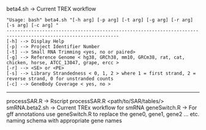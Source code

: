 beta4.sh -> Current TREX workflow 

	"Usage: bash" beta4.sh "[-h arg] [-p arg] [-t arg] [-g arg] [-r arg] [-s arg] [-c arg] "
	---------------------------------------------------------------------------------------------------------------
	[-h] --> Display Help
	[-p] --> Project Identifier Number
	[-t] --> Small RNA Trimming <yes, no or paired>
	[-g] --> Reference Genome < hg38, GRCh38, mm10, GRCm38, rat, cat, chicken, horse, ATCC_13047, grape, ercc >
	[-r] --> <SE> or <PE> 
	[-s] --> Library Strandedness < 0, 1, 2 > where 1 = first strand, 2 = reverse strand, 0 for unstranded counts 
	[-c] --> GeneBody Coverage < yes, no > 
  ---------------------------------------------------------------------------------------------------------------




processSAR.R  -> Rscript processSAR.R <path/to/SAR/tables/> 
smRNA.beta2.sh -> Current TREx workflow for smRNA 
geneSwitch.R  -> For gff annotations use geneSwitch.R to replace the gene0, gene1, gene2 ... etc. 
naming schema with appropriate gene names
